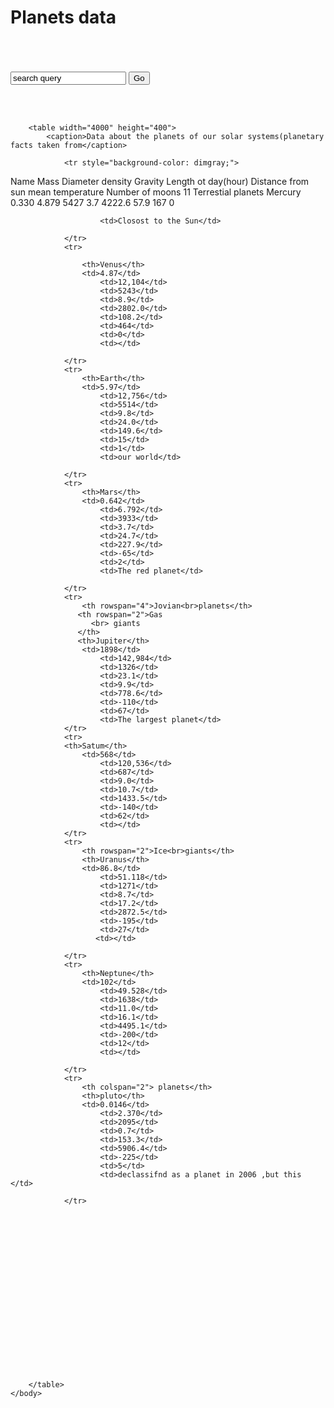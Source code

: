 <html>
    <head>
<style>
table,th,td{border: 2px solid}
#th1{b}

</style>
    </head>
    <body>
<h1><b>Planets data</b></h1>
    </body><br><br>
    <br>
    <body>
       <form >
          <input type="text" value="search query">
        <input type="submit" value="Go"></form>
    </body>
    <br>
    <br>
    <body>
        
        <table width="4000" height="400">
            <caption>Data about the planets of our solar systems(planetary facts taken from</caption>
            
                <tr style="background-color: dimgray;">
<th colspan="2"></th>
<th>Name</th>
<th>Mass</th>
<th>Diameter</th>
<th>density</th>
<th>Gravity</th>
<th>Length ot day(hour)</th>
<th>Distance from sun </th>
<th>mean temperature</th>
<th>Number of moons</th>
<th colspan="6">11</th>
                </tr>
                <tr>
                    <th rowspan="4" colspan="2">Terrestial planets</th>
                    <th>Mercury</th>
                    <td>0.330</td>
                        <td>4.879</td>
                        <td>5427</td>
                        <td>3.7</td>
                        <td>4222.6</td>
                        <td>57.9</td>
                        <td>167</td>
                        <td>0</td>
                        
                        <td>Closost to the Sun</td>

                </tr>
                <tr>
                    
                    <th>Venus</th>
                    <td>4.87</td>
                        <td>12,104</td>
                        <td>5243</td>
                        <td>8.9</td>
                        <td>2802.0</td>
                        <td>108.2</td>
                        <td>464</td>
                        <td>0</td>
                        <td></td>
                        
                </tr>
                <tr>
                    <th>Earth</th>
                    <td>5.97</td>
                        <td>12,756</td>
                        <td>5514</td>
                        <td>9.8</td>
                        <td>24.0</td>
                        <td>149.6</td>
                        <td>15</td>
                        <td>1</td>
                        <td>our world</td>
                        
                </tr>
                <tr>
                    <th>Mars</th>
                    <td>0.642</td>
                        <td>6.792</td>
                        <td>3933</td>
                        <td>3.7</td>
                        <td>24.7</td>
                        <td>227.9</td>
                        <td>-65</td>
                        <td>2</td>
                        <td>The red planet</td>
                        
                </tr>
                <tr>
                    <th rowspan="4">Jovian<br>planets</th>
                   <th rowspan="2">Gas
                      <br> giants
                   </th>
                   <th>Jupiter</th>
                    <td>1898</td>
                        <td>142,984</td>
                        <td>1326</td>
                        <td>23.1</td>
                        <td>9.9</td>
                        <td>778.6</td>
                        <td>-110</td>
                        <td>67</td>
                        <td>The largest planet</td>
                </tr>
                <tr>
                <th>Satum</th>
                    <td>568</td>
                        <td>120,536</td>
                        <td>687</td>
                        <td>9.0</td>
                        <td>10.7</td>
                        <td>1433.5</td>
                        <td>-140</td>
                        <td>62</td>
                        <td></td>
                </tr>
                <tr>
                    <th rowspan="2">Ice<br>giants</th>
                    <th>Uranus</th>
                    <td>86.8</td>
                        <td>51.118</td>
                        <td>1271</td>
                        <td>8.7</td>
                        <td>17.2</td>
                        <td>2872.5</td>
                        <td>-195</td>
                        <td>27</td>
                       <td></td>
                         
                </tr>
                <tr>
                    <th>Neptune</th>
                    <td>102</td>
                        <td>49.528</td>
                        <td>1638</td>
                        <td>11.0</td>
                        <td>16.1</td>
                        <td>4495.1</td>
                        <td>-200</td>
                        <td>12</td>
                        <td></td>
                        
                </tr>
                <tr>
                    <th colspan="2"> planets</th>
                    <th>pluto</th>
                    <td>0.0146</td>
                        <td>2.370</td>
                        <td>2095</td>
                        <td>0.7</td>
                        <td>153.3</td>
                        <td>5906.4</td>
                        <td>-225</td>
                        <td>5</td>
                        <td>declassifnd as a planet in 2006 ,but this </td>
                        
                </tr>

                        














            
                

            
        </table>
    </body>
</html>
